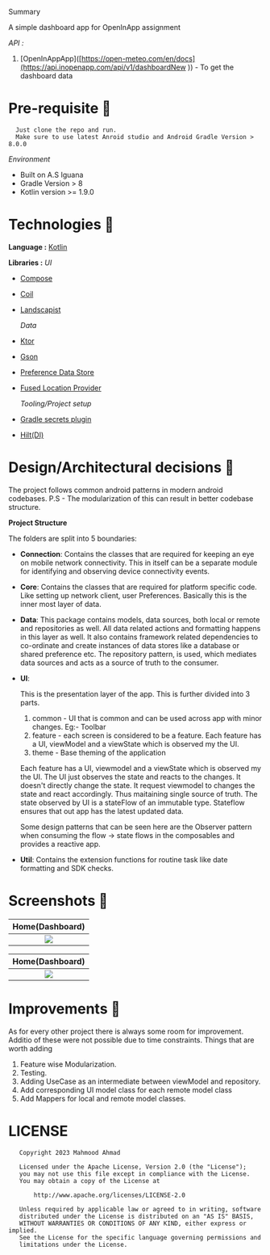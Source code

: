 Summary

A simple dashboard app for OpenInApp assignment

*API :* 
1. [OpenInAppApp]([https://open-meteo.com/en/docs](https://api.inopenapp.com/api/v1/dashboardNew )) - To get the dashboard data


# Pre-requisite 📝

```properties
  Just clone the repo and run.
  Make sure to use latest Anroid studio and Android Gradle Version > 8.0.0
```

*Environment*
- Built on A.S Iguana
- Gradle Version > 8
- Kotlin version >= 1.9.0


# Technologies 🔨

**Language :** [Kotlin](https://github.com/JetBrains/kotlin)

**Libraries :**
  *UI*
- [Compose](https://developer.android.com/jetpack/compose)
- [Coil](https://coil-kt.github.io/coil/compose/https://coil-kt.github.io/coil/compose/) 
- [Landscapist](https://github.com/skydoves/landscapist) 

  *Data*
- [Ktor](https://github.com/ktorio/ktor.git)
- [Gson](https://github.com/google/gson)
- [Preference Data Store](https://developer.android.com/topic/libraries/architecture/datastore)
- [Fused Location Provider](https://developers.google.com/location-context/fused-location-provider/)

   *Tooling/Project setup*
- [Gradle secrets plugin](https://github.com/google/secrets-gradle-plugin)
- [Hilt(DI)](https://developer.android.com/training/dependency-injection/hilt-android)


# Design/Architectural decisions 📐

The project follows common android patterns in modern android codebases. 
P.S - The modularization of this can result in better codebase structure.

**Project Structure**

The folders are split into 5 boundaries:
 - **Connection**:
   Contains the classes that are required for keeping an eye on mobile network connectivity. This in itself can be a separate module for identifying and observing device connectivity events.

 - **Core**:
   Contains the classes that are required for platform specific code. Like setting up network client, user Preferences. Basically this is the inner most layer of data.

 - **Data**:
   This package contains models, data sources, both local or remote and repositories as well. All data related actions and formatting happens in this layer as well.
   It also contains framework related dependencies to co-ordinate and create instances of data stores like a database or shared preference etc.
   The repository pattern, is used, which mediates data sources and acts as a source of truth to the consumer.

 - **UI**:

   This is the presentation layer of the app.
   This is further divided into 3 parts.
   1. common - UI that is common and can be used across app with minor changes. Eg:- Toolbar
   2. feature - each screen is considered to be a feature. Each feature has a UI, viewModel and a viewState which is observed my the UI.
   3. theme - Base theming of the application

   Each feature has a UI, viewmodel and a viewState which is observed my the UI. The UI just observes the state and reacts to the changes. It doesn't directly change the state. It request viewmodel to changes the state and react accordingly. Thus maitaining single source of truth. The state observed by UI is a stateFlow of an immutable type. Stateflow ensures that out app has the latest updated data.
   
   Some design patterns that can be seen here are the Observer pattern when consuming the flow -> state flows in the composables and provides a reactive app.

 - **Util**:
   Contains the extension functions for routine task like date formatting and SDK checks.


# Screenshots 📱

|                         Home(Dashboard)                       |
|:---------------------------------------------------------:|
| <img src="![WhatsApp Image 2024-02-07 at 13 08 15_f381925e](https://github.com/mahmood199/Dashboard/assets/58071934/2a3e5809-2201-4b48-a209-8bfb071b33bd)" > |



|                         Home(Dashboard)                       |
|:---------------------------------------------------------:|
| <img src="![WhatsApp Image 2024-02-07 at 13 08 16_06c01c8a](https://github.com/mahmood199/Dashboard/assets/58071934/c63fd77a-0bbd-4639-929f-00449e227dce)" > |



# Improvements 🚀
As for every other project there is always some room for improvement.
Additio of these were not possible due to time constraints.
Things that are worth adding
1. Feature wise Modularization.
2. Testing.
3. Adding UseCase as an intermediate between viewModel and repository.
4. Add corresponding UI model class for each remote model class
5. Add Mappers for local and remote model classes.

# LICENSE

```
   Copyright 2023 Mahmood Ahmad

   Licensed under the Apache License, Version 2.0 (the "License");
   you may not use this file except in compliance with the License.
   You may obtain a copy of the License at

       http://www.apache.org/licenses/LICENSE-2.0

   Unless required by applicable law or agreed to in writing, software
   distributed under the License is distributed on an "AS IS" BASIS,
   WITHOUT WARRANTIES OR CONDITIONS OF ANY KIND, either express or implied.
   See the License for the specific language governing permissions and
   limitations under the License.
   
```

